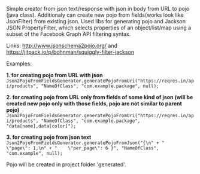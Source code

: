 Simple creator from json text/response with json in body from URL to pojo (java class). 
Additionaly can create new pojo from fields(works look like JsonFilter) from existing json.
Used libs for generating pojo and Jackson JSON PropertyFilter, which selects properties of an object/list/map using a subset of the Facebook Graph API filtering syntax. 

Links: http://www.jsonschema2pojo.org/ and https://jitpack.io/p/bohnman/squiggly-filter-jackson

Examples:

**1. for creating pojo from URL with json**
`Json2PojoFromFieldsGenerator.generatePojoFromUri("https://reqres.in/api/products", "NameOfClass", "com.example.package", null);`

**2. for creating pojo from URL only from fields of some kind of json (will be created new pojo only with those fields, pojo are not similar to parent pojo)**
`Json2PojoFromFieldsGenerator.generatePojoFromUri("https://reqres.in/api/products", "NameOfClass", "com.example.package", "data[name],data[color]");`

**3. for creating pojo from json text**
`Json2PojoFromFieldsGenerator.generatePojoFromJson("{\n" +
        "    \"page\": 1,\n" +
        "    \"per_page\": 6 }", "NameOfClass", "com.example", null);`
        
Pojo will be created in project folder 'generated'. 